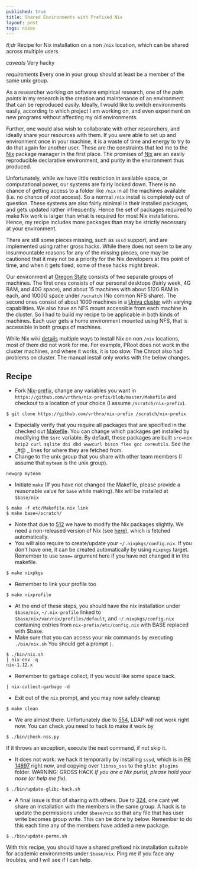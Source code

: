 ```yaml
---
published: true
title: Shared Environments with Prefixed Nix
layout: post
tags: nixos
---
```

*tl;dr* Recipe for Nix installation on a non `/nix` location, which can be shared across multiple users

*caveats* Very hacky

*requirements* Every one in your group should at least be a member of the same unix group.

As a researcher working on software empirical research, one of the *pain points* in my research is the creation and maintenance of an environment that can be reproduced easily. Ideally, I would like to switch environments easily, according to which project I am working on, and even experiment on new programs without affecting my old environments.

Further, one would also wish to collaborate with other researchers, and ideally share your resources with them. If you were able to set up and environment once in your machine, it is a waste of time and energy to try to do that again for another user. These are the constraints that led me to the [Nix](https://nixos.org/nix/) package manager in the first place. The promises of [Nix](https://nixos.org/nix/) are an easily reproducible declarative environment, and purity in the environment thus produced.

Unfortunately, while we have little restriction in available space, or computational power, our systems are fairly locked down. There is no chance of getting access to a folder like `/nix` in all the machines available (i.e. no chance of _root_ access). So a normal `/nix` install is completely out of question. These systems are also fairly minimal in their installed packages, and gets updated rather infrequently. Hence the set of packages required to make Nix work is larger than what is required for most Nix installations. Hence, my recipe includes more packages than may be strictly necessary at your environment.

There are still some pieces missing, such as `sssd` support, and are implemented using rather gross hacks. While there does not seem to be any insurmountable reasons for any of the missing pieces, one may be cautioned that it may not be a priority for the Nix developers at this point of time, and when it gets fixed, some of these hacks might break.

Our environment at [Oregon State](http://engineering.oregonstate.edu/computing/cluster/using.html) consists of two separate groups of machines. The first ones consists of our personal desktops (fairly week, 4G RAM, and 40G space), and about 15 machines with about 512G RAM in each, and 1000G space under `/scratch` (No common NFS share). The second ones consist of about 1000 machines in a [Univa cluster](http://engineering.oregonstate.edu/computing/cluster/using.html) with varying capabilities. We also have an NFS mount accessible from each machine in the cluster. So I had to build my recipe to be applicable in both kinds of machines. Each user gets a home environment mounted using NFS, that is accessible in both groups of machines.

While Nix wiki [details](https://nixos.org/wiki/How_to_install_nix_in_home_%28on_another_distribution%29) multiple ways to install Nix on non `/nix` locations, most of them did not work for me. For example, PRoot does not work in the cluster machines, and where it works, it is too slow. The Chroot also had problems on cluster. The manual install only works with the below changes.

## Recipe

* Fork [Nix-prefix](https://github.com/vrthra/nix-prefix), change any variables you want in `https://github.com/vrthra/nix-prefix/blob/master/Makefile` and checkout to a location of your choice (I assume `/scratch/nix-prefix`).
```
$ git clone https://github.com/vrthra/nix-prefix /scratch/nix-prefix
```
* Especially verify that you require all packages that are specified in the checked out [Makefile](https://github.com/vrthra/nix-prefix/blob/master/Makefile). You can change which packages get installed by modifying the `$src` variable. By default, these packages are built
`src=nix bzip2 curl sqlite dbi dbd wwwcurl bison flex gcc coreutils`. See the _#@ _ lines for where they are fetched from.
* Change to the unix group that you share with other team members (I assume that `myteam` is the unix group).
```
newgrp myteam
```
* Initiate `make` (If you have not changed the Makefile, please provide a reasonable value for `base` while making). Nix will be installed at `$base/nix`
```
$ make -f etc/Makefile.nix link
$ make base=/scratch/
```
* Note that due to [512](https://github.com/NixOS/nix/issues/512) we have to modify the Nix packages slightly. We need a non-released version of Nix (see [here](https://github.com/vrthra/nix-prefix/blob/master/etc/non-nix.patch)), which is fetched automatically.
* You will also require to create/update your `~/.nixpkgs/config.nix`. If you don't have one, it can be created automatically by using `nixpkgs` target. Remember to use `base=` argument here if you have not changed it in the makefile.
```
$ make nixpkgs
```
* Remember to link your profile too
```
$ make nixprofile
```
* At the end of these steps, you should have the nix installation under `$base/nix`, `~/.nix-profile` linked to `$base/nix/var/nix/profiles/default`, and `~/.nixpkgs/config.nix` containing entries from `nix-prefix/etc/config.nix` with BASE replaced with $base.
* Make sure that you can access your nix commands by executing `./bin/nix.sh` You should get a prompt `|`.
```
$ ./bin/nix.sh 
| nix-env -q
nix-1.12.x
```
* Remember to garbage collect, if you would like some space back.
```
| nix-collect-garbage -d
```
* Exit out of the `nix` prompt, and you may now safely cleanup
```
$ make clean
```
* We are almost there. Unfortunately due to [554](https://github.com/NixOS/nix/issues/554), LDAP will not work right now. You can check you need to hack to make it work by
```
$ ./bin/check-nss.py
```
If it throws an exception, execute the next command, if not skip it.
* It does not work: we hack it temporarily by installing `sssd`, which is in [PR 14697](https://github.com/NixOS/nixpkgs/pull/14697) right now, and copying over `libnss_sss` to the `glibc plugins` folder. WARNING: GROSS HACK  _If you are a Nix purist, please hold your nose (or help me fix)_.
```
$ ./bin/update-glibc-hack.sh
```
* A final issue is that of sharing with others. Due to [324](https://github.com/NixOS/nix/issues/324), one cant yet share an installation with the members in the same group. A hack is to update the permissions under `$base/nix` so that any file that has user write becomes group write. This can be done by below. Remember to do this each time any of the members have added a new package.
```
$ ./bin/update-perms.sh
```

With this recipe, you should have a shared prefixed nix installation suitable for academic environments under `$base/nix`. Ping me if you face any troubles, and I will see if I can help.
